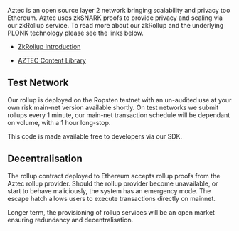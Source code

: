 Aztec is an open source layer 2 network bringing scalability and privacy too Ethereum. Aztec uses zkSNARK proofs to provide privacy and scaling via our zkRollup service. To read more about our zkRollup and the underlying PLONK technology please see the links below.

- <a href="https://medium.com/aztec-protocol/aztec-zkrollup-layer-2-privacy-1978e90ee3b6" target="_blank">ZkRollup Introduction</a>

- <a href="https://aztec.network/research" target="_blank">AZTEC Content Library</a>

## Test Network

Our rollup is deployed on the Ropsten testnet with an un-audited use at your own risk main-net version available shortly. On test networks we submit rollups every 1 minute, our main-net transaction schedule will be dependant on volume, with a 1 hour long-stop.

This code is made available free to developers via our SDK.

## Decentralisation

The rollup contract deployed to Ethereum accepts rollup proofs from the Aztec rollup provider. Should the rollup provider become unavailable, or start to behave maliciously, the system has an emergency mode. The escape hatch allows users to execute transactions directly on mainnet.

Longer term, the provisioning of rollup services will be an open market ensuring redundancy and decentralisation.
